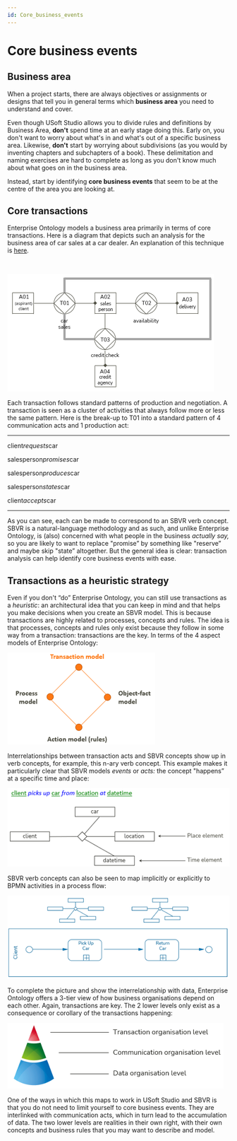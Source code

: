 ```yaml
---
id: Core_business_events
---
```


# Core business events

## Business area

When a project starts, there are always objectives or assignments or designs that tell you in general terms which **business area** you need to understand and cover.

Even though USoft Studio allows you to divide rules and definitions by Business Area, **don't** spend time at an early stage doing this. Early on, you don't want to worry about what's in and what's out of a specific business area. Likewise, **don't** start by worrying about subdivisions (as you would by inventing chapters and subchapters of a book). These delimitation and naming exercises are hard to complete as long as you don't know much about what goes on in the business area.

Instead, start by identifying **core business events** that seem to be at the centre of the area you are looking at.

## Core transactions

Enterprise Ontology models a business area primarily in terms of core transactions. Here is a diagram that depicts such an analysis for the business area of car sales at a car dealer. An explanation of this technique is [here](/docs/Business%20rules/Positioning%20business%20rules/Enterprise%20Ontology.md).

 

![](./assets/728f0c9e-28ac-4dcc-8425-e3c731468bef.png)

Each transaction follows standard patterns of production and negotiation. A transaction is seen as a cluster of activities that always follow more or less the same pattern. Here is the break-up to T01 into a standard pattern of 4 communication acts and 1 production act:

----

client*requests*car

salesperson*promises*car

salesperson*produces*car

salesperson*states*car

client*accepts*car

----

As you can see, each can be made to correspond to an SBVR verb concept. SBVR is a natural-language methodology and as such, and unlike Enterprise Ontology, is (also) concerned with what people in the business *actually say,* so you are likely to want to replace "promise” by something like "reserve” and maybe skip "state” altogether. But the general idea is clear: transaction analysis can help identify core business events with ease.

## Transactions as a heuristic strategy

Even if you don't “do” Enterprise Ontology, you can still use transactions as a *heuristic*: an architectural idea that you can keep in mind and that helps you make decisions when you create an SBVR model. This is because transactions are highly related to processes, concepts and rules. The idea is that processes, concepts and rules only exist because they follow in some way from a transaction: transactions are the key. In terms of the 4 aspect models of Enterprise Ontology:

![](./assets/3bf60d2c-abea-4d34-a208-75cc108e3ec1.png)

Interrelationships between transaction acts and SBVR concepts show up in verb concepts, for example, this n-ary verb concept. This example makes it particularly clear that SBVR models *events* or *acts:* the concept "happens” at a specific time and place:

![](./assets/a6b47a93-b13f-4ae5-ac98-4aad1e0a4be9.png)

SBVR verb concepts can also be seen to map implicitly or explicitly to BPMN activities in a process flow:

![](./assets/117f1014-7bb5-4f11-8679-6ed73c8106fd.png)

To complete the picture and show the interrelationship with data, Enterprise Ontology offers a 3-tier view of how business organisations depend on each other. Again, transactions are key. The 2 lower levels only exist as a consequence or corollary of the transactions happening:

![](./assets/980cc488-14c5-4794-a37b-5fb0092d6cd2.png)

One of the ways in which this maps to work in USoft Studio and SBVR is that you do not need to limit yourself to core business events. They are interlinked with communication acts, which in turn lead to the accumulation of data. The two lower levels are realities in their own right, with their own concepts and business rules that you may want to describe and model.